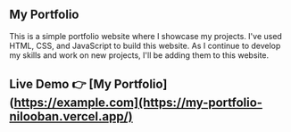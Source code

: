 ## My Portfolio
This is a simple portfolio website where I showcase my projects. I've used HTML, CSS, and JavaScript to build this website. As I continue to develop my skills and work on new projects, I'll be adding them to this website.

## Live Demo 👉 [My Portfolio](https://example.com](https://my-portfolio-nilooban.vercel.app/) 
